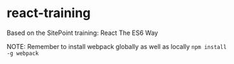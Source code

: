 # react-training
Based on the SitePoint training: React The ES6 Way

NOTE: Remember to install webpack globally as well as locally
`npm install -g webpack`